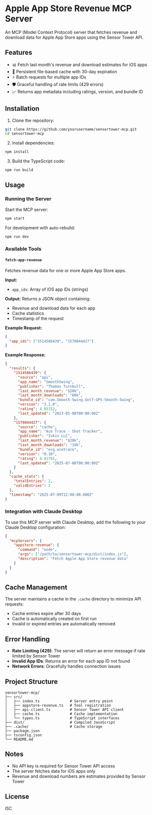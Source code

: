 # Apple App Store Revenue MCP Server

An MCP (Model Context Protocol) server that fetches revenue and download data for Apple App Store apps using the Sensor Tower API.

## Features

- 📊 Fetch last month's revenue and download estimates for iOS apps
- 💾 Persistent file-based cache with 30-day expiration
- ⚡ Batch requests for multiple app IDs
- 🛡️ Graceful handling of rate limits (429 errors)
- 📈 Returns app metadata including ratings, version, and bundle ID

## Installation

1. Clone the repository:
```bash
git clone https://github.com/yourusername/sensortower-mcp.git
cd sensortower-mcp
```

2. Install dependencies:
```bash
npm install
```

3. Build the TypeScript code:
```bash
npm run build
```

## Usage

### Running the Server

Start the MCP server:
```bash
npm start
```

For development with auto-rebuild:
```bash
npm run dev
```

### Available Tools

#### `fetch-app-revenue`

Fetches revenue data for one or more Apple App Store apps.

**Input:**
- `app_ids`: Array of iOS app IDs (strings)

**Output:**
Returns a JSON object containing:
- Revenue and download data for each app
- Cache statistics
- Timestamp of the request

**Example Request:**
```json
{
  "app_ids": ["1514586439", "1570844427"]
}
```

**Example Response:**
```json
{
  "results": {
    "1514586439": {
      "source": "api",
      "app_name": "SmoothSwing",
      "publisher": "Thomas Turnbull",
      "last_month_revenue": "$20k",
      "last_month_downloads": "60k",
      "bundle_id": "com.Smooth-Swing.Golf-GPS-Smooth-Swing",
      "version": "3.1.0",
      "rating": 4.85152,
      "last_updated": "2023-05-08T00:00:00Z"
    },
    "1570844427": {
      "source": "cache",
      "app_name": "Ace Trace - Shot Tracker",
      "publisher": "Ivkin LLC",
      "last_month_revenue": "$20k",
      "last_month_downloads": "10k",
      "bundle_id": "org.acetrace",
      "version": "8.10",
      "rating": 4.41791,
      "last_updated": "2025-07-08T00:00:00Z"
    }
  },
  "cache_stats": {
    "totalEntries": 2,
    "validEntries": 2
  },
  "timestamp": "2025-07-09T12:00:00.000Z"
}
```

### Integration with Claude Desktop

To use this MCP server with Claude Desktop, add the following to your Claude Desktop configuration:

```json
{
  "mcpServers": {
    "appstore-revenue": {
      "command": "node",
      "args": ["/path/to/sensortower-mcp/dist/index.js"],
      "description": "Fetch Apple App Store revenue data"
    }
  }
}
```

## Cache Management

The server maintains a cache in the `.cache` directory to minimize API requests:
- Cache entries expire after 30 days
- Cache is automatically created on first run
- Invalid or expired entries are automatically removed

## Error Handling

- **Rate Limiting (429)**: The server will return an error message if rate limited by Sensor Tower
- **Invalid App IDs**: Returns an error for each app ID not found
- **Network Errors**: Gracefully handles connection issues

## Project Structure

```
sensortower-mcp/
├── src/
│   ├── index.ts              # Server entry point
│   ├── appstore-revenue.ts   # Tool registration
│   ├── api-client.ts         # Sensor Tower API client
│   ├── cache.ts              # Cache implementation
│   └── types.ts              # TypeScript interfaces
├── dist/                     # Compiled JavaScript
├── .cache/                   # Cache storage
├── package.json
├── tsconfig.json
└── README.md
```

## Notes

- No API key is required for Sensor Tower API access
- The server fetches data for iOS apps only
- Revenue and download numbers are estimates provided by Sensor Tower

## License

ISC